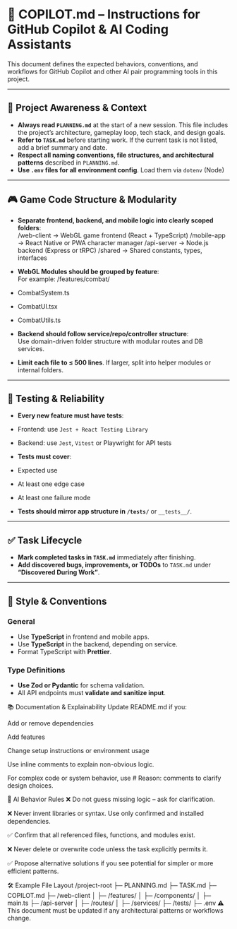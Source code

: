 # 🤖 COPILOT.md – Instructions for GitHub Copilot & AI Coding Assistants

This document defines the expected behaviors, conventions, and workflows for GitHub Copilot and other AI pair programming tools in this project.

---

## 🔄 Project Awareness & Context

- **Always read `PLANNING.md`** at the start of a new session. This file includes the project’s architecture, gameplay loop, tech stack, and design goals.
- **Refer to `TASK.md`** before starting work. If the current task is not listed, add a brief summary and date.
- **Respect all naming conventions, file structures, and architectural patterns** described in `PLANNING.md`.
- **Use `.env` files for all environment config**. Load them via `dotenv` (Node)
---

## 🎮 Game Code Structure & Modularity

- **Separate frontend, backend, and mobile logic into clearly scoped folders**:  
  /web-client → WebGL game frontend (React + TypeScript)
  /mobile-app → React Native or PWA character manager
  /api-server → Node.js backend (Express or tRPC)
  /shared → Shared constants, types, interfaces

- **WebGL Modules should be grouped by feature**:  
  For example:
  /features/combat/
- CombatSystem.ts
- CombatUI.tsx
- CombatUtils.ts

- **Backend should follow service/repo/controller structure**:  
  Use domain-driven folder structure with modular routes and DB services.

- **Limit each file to ≤ 500 lines**. If larger, split into helper modules or internal folders.

---

## 🧪 Testing & Reliability

- **Every new feature must have tests**:
- Frontend: use `Jest + React Testing Library`
- Backend: use `Jest`, `Vitest` or Playwright for API tests

- **Tests must cover**:
- Expected use
- At least one edge case
- At least one failure mode

- **Tests should mirror app structure in `/tests/`** or `__tests__/`.

---

## ✅ Task Lifecycle

- **Mark completed tasks in `TASK.md`** immediately after finishing.
- **Add discovered bugs, improvements, or TODOs** to `TASK.md` under **“Discovered During Work”**.

---

## 📎 Style & Conventions

### General

- Use **TypeScript** in frontend and mobile apps.
- Use **TypeScript** in the backend, depending on service.
- Format TypeScript with **Prettier**.

### Type Definitions

- **Use Zod or Pydantic** for schema validation.
- All API endpoints must **validate and sanitize input**.

📚 Documentation & Explainability
Update README.md if you:

Add or remove dependencies

Add features

Change setup instructions or environment usage

Use inline comments to explain non-obvious logic.

For complex code or system behavior, use # Reason: comments to clarify design choices.

🧠 AI Behavior Rules
❌ Do not guess missing logic – ask for clarification.

❌ Never invent libraries or syntax. Use only confirmed and installed dependencies.

✅ Confirm that all referenced files, functions, and modules exist.

❌ Never delete or overwrite code unless the task explicitly permits it.

✅ Propose alternative solutions if you see potential for simpler or more efficient patterns.

🛠 Example File Layout
/project-root
├─ PLANNING.md
├─ TASK.md
├─ COPILOT.md
├─ /web-client
│ ├─ /features/
│ ├─ /components/
│ ├─ main.ts
├─ /api-server
│ ├─ /routes/
│ ├─ /services/
├─ /tests/
├─ .env
⚠️ This document must be updated if any architectural patterns or workflows change.
